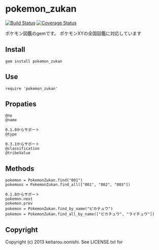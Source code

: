 # pokemon_zukan

[![Build Status](https://travis-ci.org/keitarou/pokemon_zukan.svg?branch=master)](https://travis-ci.org/keitarou/pokemon_zukan)
[![Coverage Status](https://coveralls.io/repos/keitarou/pokemon_zukan/badge.png?branch=origin%2Fdevelop)](https://coveralls.io/r/keitarou/pokemon_zukan?branch=origin%2Fdevelop)

ポケモン図鑑のgemです。
ポケモンXYの全国図鑑に対応しています

## Install

	gem install pokemon_zukan

## Use

	require 'pokemon_zukan'
 
## Propaties
	@no
	@name

	0.1.0からサポート
	@type

	0.3.1からサポート
	@classification
	@tribeValue

## Methods

	pokemon = PokemonZukan.find("001")
	pokemons = PokemonZukan.find_all(["001", "002", "003"])

	0.1.0からサポート
	pokemon.next
	pokemon.prev
	pokemon = PokemonZukan.find_by_name("ピカチュウ")
	pokemon = PokemonZukan.find_all_by_name(["ピカチュウ", "ライチュウ"])

## Copyright

Copyright (c) 2013 keitarou.oonishi. See LICENSE.txt for
